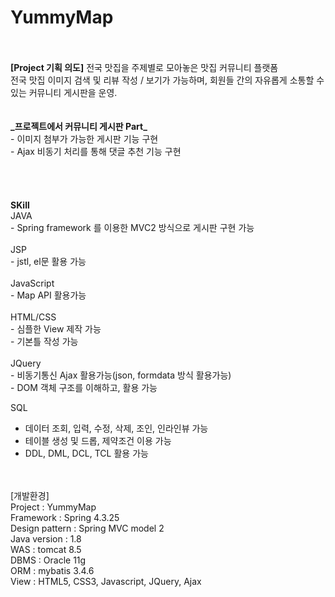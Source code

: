 #  YummyMap   


<br>      
  <br>    
<b>[Project 기획 의도]</b>    
전국 맛집을 주제별로 모아놓은 맛집 커뮤니티 플랫폼   <br> 
전국 맛집 이미지 검색 및 리뷰 작성 / 보기가 가능하며, 회원들 간의 자유롭게 소통할 수 있는 커뮤니티 게시판을 운영.<br>
       <br>
       <br>
<b>_프로젝트에서 커뮤니티 게시판 Part_ </b><br>
- 이미지 첨부가 가능한 게시판 기능 구현<br>
- Ajax 비동기 처리를 통해 댓글 추천 기능 구현<br>
    <br><br>
   <br><br>
<b>SKill</b> 
    <br>     
JAVA<br>
- Spring framework 를 이용한 MVC2 방식으로 게시판 구현 가능<br>
    <br>
JSP<br>
- jstl, el문 활용 가능 <br>
   <br>
JavaScript<br>
- Map API 활용가능<br>
   <br>
HTML/CSS<br>
- 심플한 View 제작 가능<br>
- 기본틀 작성 가능<br>
   <br>
JQuery<br>
- 비동기통신 Ajax 활용가능(json, formdata 방식 활용가능)<br>
- DOM 객체 구조를 이해하고, 활용 가능<br>
   
SQL <br>
- 데이터 조회, 입력, 수정, 삭제, 조인, 인라인뷰 가능<br>
- 테이블 생성 및 드롭, 제약조건 이용 가능<br>
- DDL, DML, DCL, TCL 활용 가능<br>
   <br><br>
   
[개발환경]<br>
Project : YummyMap<br>
Framework : Spring 4.3.25<br>
Design pattern : Spring MVC model 2<br>
Java version : 1.8<br>
WAS : tomcat 8.5<br>
DBMS : Oracle 11g<br>
ORM : mybatis 3.4.6<br>
View : HTML5, CSS3, Javascript, JQuery, Ajax<br>
    <br><br><br><br>
    
